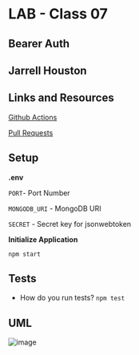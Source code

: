 # LAB - Class 07

## Bearer Auth

## Jarrell Houston

## Links and Resources

[Github Actions](https://github.com/Jarrell28/bearer-auth/actions)

[Pull Requests](https://github.com/Jarrell28/bearer-auth/pull/1)

## Setup

**.env**

```PORT```- Port Number

```MONGODB_URI``` - MongoDB URI

```SECRET``` - Secret key for jsonwebtoken

**Initialize Application**

```npm start```

## Tests

- How do you run tests? ```npm test```


## UML

![image](https://user-images.githubusercontent.com/33704616/116159433-d8b58c00-a6b5-11eb-8f1b-f677225574c4.png)



